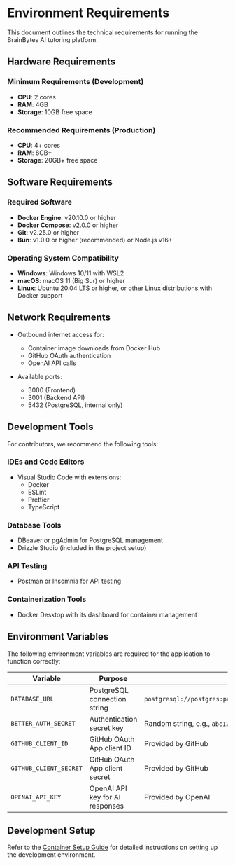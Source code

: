 # Environment Requirements

This document outlines the technical requirements for running the BrainBytes AI tutoring platform.

## Hardware Requirements

### Minimum Requirements (Development)

- **CPU**: 2 cores
- **RAM**: 4GB
- **Storage**: 10GB free space

### Recommended Requirements (Production)

- **CPU**: 4+ cores
- **RAM**: 8GB+
- **Storage**: 20GB+ free space

## Software Requirements

### Required Software

- **Docker Engine**: v20.10.0 or higher
- **Docker Compose**: v2.0.0 or higher
- **Git**: v2.25.0 or higher
- **Bun**: v1.0.0 or higher (recommended) or Node.js v16+

### Operating System Compatibility

- **Windows**: Windows 10/11 with WSL2
- **macOS**: macOS 11 (Big Sur) or higher
- **Linux**: Ubuntu 20.04 LTS or higher, or other Linux distributions with Docker support

## Network Requirements

- Outbound internet access for:

  - Container image downloads from Docker Hub
  - GitHub OAuth authentication
  - OpenAI API calls

- Available ports:
  - 3000 (Frontend)
  - 3001 (Backend API)
  - 5432 (PostgreSQL, internal only)

## Development Tools

For contributors, we recommend the following tools:

### IDEs and Code Editors

- Visual Studio Code with extensions:
  - Docker
  - ESLint
  - Prettier
  - TypeScript

### Database Tools

- DBeaver or pgAdmin for PostgreSQL management
- Drizzle Studio (included in the project setup)

### API Testing

- Postman or Insomnia for API testing

### Containerization Tools

- Docker Desktop with its dashboard for container management

## Environment Variables

The following environment variables are required for the application to function correctly:

| Variable               | Purpose                         | Example                                                   |
| ---------------------- | ------------------------------- | --------------------------------------------------------- |
| `DATABASE_URL`         | PostgreSQL connection string    | `postgresql://postgres:password@postgres:5432/brainbytes` |
| `BETTER_AUTH_SECRET`   | Authentication secret key       | Random string, e.g., `abc123def456`                       |
| `GITHUB_CLIENT_ID`     | GitHub OAuth App client ID      | Provided by GitHub                                        |
| `GITHUB_CLIENT_SECRET` | GitHub OAuth App client secret  | Provided by GitHub                                        |
| `OPENAI_API_KEY`       | OpenAI API key for AI responses | Provided by OpenAI                                        |

## Development Setup

Refer to the [Container Setup Guide](./brainbytes-container-setup-guide.md) for detailed instructions on setting up the development environment.
